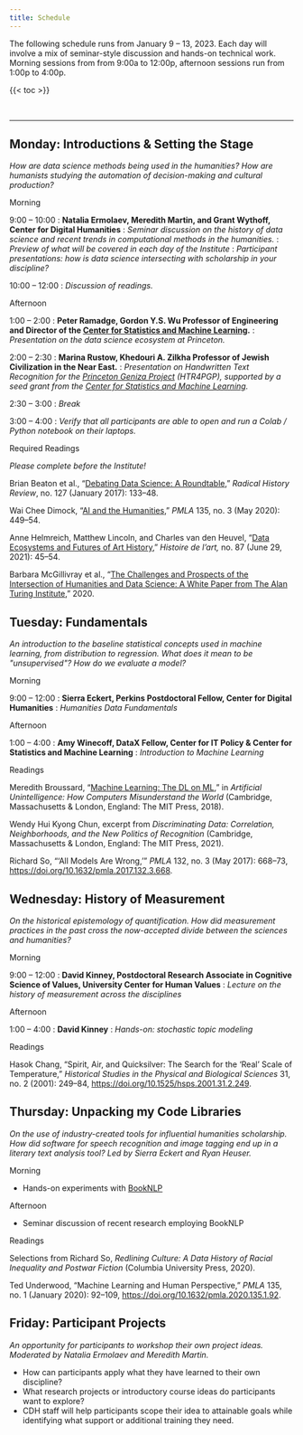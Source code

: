 ```yaml
---
title: Schedule
---
```


The following schedule runs from January 9 – 13, 2023. Each day will involve a mix of seminar-style discussion and hands-on technical work. Morning sessions from from 9:00a to 12:00p, afternoon sessions run from 1:00p to 4:00p.

{{< toc >}}

<br>

***********

## Monday: Introductions & Setting the Stage

*How are data science methods being used in the humanities? How are humanists studying the automation of decision-making and cultural production?*

<span class="headlinks">Morning</span>

<span class="color">9:00 – 10:00</span>
: **Natalia Ermolaev, Meredith Martin, and Grant Wythoff, Center for Digital Humanities**
: *Seminar discussion on the history of data science and recent trends in computational methods in the humanities.*
: *Preview of what will be covered in each day of the Institute*
: *Participant presentations: how is data science intersecting with scholarship in your discipline?*

<span class="color">10:00 – 12:00</span>
: *Discussion of readings.*

<span class="headlinks">Afternoon<span>

<span class="color">1:00 – 2:00</span>
: **Peter Ramadge, Gordon Y.S. Wu Professor of Engineering and Director of the [Center for Statistics and Machine Learning](https://csml.princeton.edu/).**
: *Presentation on the data science ecosystem at Princeton.*

<span class="color">2:00 – 2:30</span>
: **Marina Rustow, Khedouri A. Zilkha Professor of Jewish Civilization in the Near East.**
: *Presentation on Handwritten Text Recognition for the [Princeton Geniza Project](https://geniza.princeton.edu/en/) (HTR4PGP), supported by a seed grant from the [Center for Statistics and Machine Learning](https://csml.princeton.edu/news/eight-research-projects-receive-datax-funding#:-:text=htr4pgp).*

<span class="color">2:30 – 3:00</span>
: *Break*

<span class="color">3:00 – 4:00</span>
: *Verify that all participants are able to open and run a Colab / Python notebook on their laptops.*

<span class="headlinks">Required Readings</span>

*Please complete before the Institute!*

Brian Beaton et al., “[Debating Data Science: A Roundtable](https://drive.google.com/file/d/17E26kC1sb-Ou-3FLbnfVyACw5T_eqGEu/view?usp=share_link),” _Radical History Review_, no. 127 (January 2017): 133–48.

Wai Chee Dimock, “[AI and the Humanities](https://drive.google.com/file/d/1MnvYC9C4x2vzrqpS44Koo-vHBsMVECi3/view?usp=share_link),” _PMLA_ 135, no. 3 (May 2020): 449–54.

Anne Helmreich, Matthew Lincoln, and Charles van den Heuvel, “[Data Ecosystems and Futures of Art History](https://drive.google.com/file/d/1wytS8LdlMqSy7YDb6as-gpRwI86Q29RQ/view?usp=share_link),” *Histoire de l’art,* no. 87 (June 29, 2021): 45–54.

Barbara McGillivray et al., “[The Challenges and Prospects of the Intersection of Humanities and Data Science: A White Paper from The Alan Turing Institute](https://drive.google.com/file/d/1cfLtHgv31BJuusZjy6OO2Yc3ledxtvLx/view?usp=share_link),” 2020.

## Tuesday: Fundamentals

*An introduction to the baseline statistical concepts used in machine learning, from distribution to regression. What does it mean to be "unsupervised"? How do we evaluate a model?*

<span class="headlinks">Morning</span>

<span class="color">9:00 – 12:00</span>
: **Sierra Eckert, Perkins Postdoctoral Fellow, Center for Digital Humanities**
: *Humanities Data Fundamentals*

<span class="headlinks">Afternoon</span>

<span class="color">1:00 – 4:00</span>
: **Amy Winecoff, DataX Fellow, Center for IT Policy & Center for Statistics and Machine Learning**
: *Introduction to Machine Learning*

<span class="headlinks">Readings</span>

Meredith Broussard, “[Machine Learning: The DL on ML](https://drive.google.com/file/d/18kElRW7hVdz8W9QZ_Hv48O06fXQkSnYS/view?usp=sharing),” in *Artificial Unintelligence: How Computers Misunderstand the World* (Cambridge, Massachusetts & London, England: The MIT Press, 2018).

Wendy Hui Kyong Chun, excerpt from *Discriminating Data: Correlation, Neighborhoods, and the New Politics of Recognition* (Cambridge, Massachusetts & London, England: The MIT Press, 2021).

Richard So, “‘All Models Are Wrong,’” _PMLA_ 132, no. 3 (May 2017): 668–73, <https://doi.org/10.1632/pmla.2017.132.3.668>.

## Wednesday: History of Measurement

*On the historical epistemology of quantification. How did measurement practices in the past cross the now-accepted divide between the sciences and humanities?*

<span class="headlinks">Morning</span>

<span class="color">9:00 – 12:00</span>
: **David Kinney, Postdoctoral Research Associate in Cognitive Science of Values, University Center for Human Values**
: *Lecture on the history of measurement across the disciplines*

<span class="headlinks">Afternoon</span>

<span class="color">1:00 – 4:00</span>
: **David Kinney**
: *Hands-on: stochastic topic modeling*

<span class="headlinks">Readings</span>

Hasok Chang, “Spirit, Air, and Quicksilver: The Search for the ‘Real’ Scale of Temperature,” _Historical Studies in the Physical and Biological Sciences_ 31, no. 2 (2001): 249–84, <https://doi.org/10.1525/hsps.2001.31.2.249>.

## Thursday: Unpacking my Code Libraries

*On the use of industry-created tools for influential humanities scholarship. How did software for speech recognition and image tagging end up in a literary text analysis tool? Led by Sierra Eckert and Ryan Heuser.*

<span class="headlinks">Morning</span>

- Hands-on experiments with [BookNLP](https://github.com/booknlp/booknlp)

<span class="headlinks">Afternoon</span>

- Seminar discussion of recent research employing BookNLP

<span class="headlinks">Readings</span>

Selections from Richard So, *Redlining Culture: A Data History of Racial Inequality and Postwar Fiction* (Columbia University Press, 2020).

Ted Underwood, “Machine Learning and Human Perspective,” _PMLA_ 135, no. 1 (January 2020): 92–109, <https://doi.org/10.1632/pmla.2020.135.1.92>.

## Friday: Participant Projects

*An opportunity for participants to workshop their own project ideas. Moderated by Natalia Ermolaev and Meredith Martin.*

- How can participants apply what they have learned to their own discipline?
- What research projects or introductory course ideas do participants want to explore?
- CDH staff will help participants scope their idea to attainable goals while identifying what support or additional training they need.